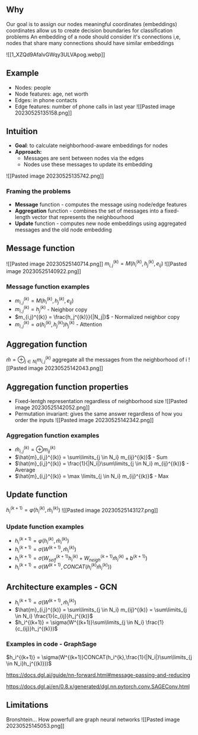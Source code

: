 ## Why
Our goal is to assign our nodes meaningful coordinates (embeddings)
	coordinates allow us to create decision boundaries for classification problems
An embedding of a node should consider it's connections
	i,e, nodes that share many connections should have similar embeddings

![[1_XZQd9AfalvGWqy3ULVApog.webp]]

## Example 
- Nodes: people
- Node features: age, net worth
- Edges: in phone contacts
- Edge features: number of phone calls in last year
![[Pasted image 20230525135158.png]]
## Intuition
- **Goal**: to calculate neighborhood-aware embeddings for nodes
- **Approach:** 
	- Messages are sent between nodes via the edges
	- Nodes use these messages to update its embedding

![[Pasted image 20230525135742.png]]

### Framing the problems
- **Message** function - computes the message using node/edge features
- **Aggregation** function - combines the set of messages into a fixed-length vector that represents the neighbourhood
- **Update** function - computes new node embeddings using aggregated messages and the old node embedding

## Message function
![[Pasted image 20230525140714.png]]
$m_{i,j}^{(k)} = M(h_i^{(k)}, h_j^{(k)}, e_{ij})$ 
![[Pasted image 20230525140922.png]]
### Message function examples
- $m_{i,j}^{(k)} = M(h_i^{(k)}, h_j^{(k)}, e_{ij})$ 
- $m_{i,j}^{(k)} = h_j^{(k)}$  - Neighbor copy
- $m_{i,j}^{(k)} = \frac{h_j^{(k)}}{|N_j|}$ - Normalized neighbor copy
- $m_{i,j}^{(k)} = \alpha(h_i^{(k)}, h_j^{(k)})h_j^{(k)}$ - Attention

## Aggregation function
$\hat{m} = \oplus_{j\in N_i}m_{i,j}^{(k)}$
aggregate all the messages from the neighborhood of i
![[Pasted image 20230525142043.png]]
## Aggregation function properties
- Fixed-lentgh representation regardless of neighborhood size
![[Pasted image 20230525142052.png]]
- Permutation invariant: gives the same answer regardless of how you order the inputs
![[Pasted image 20230525142342.png]]
### Aggregation function examples
- $\hat{m}_{i,j}^{(k)} = \oplus m_{ij}^{(k)}$
- $\hat{m}_{i,j}^{(k)} = \sum\limits_{j \in N_i} m_{ij}^{(k)}$        - Sum
- $\hat{m}_{i,j}^{(k)} = \frac{1}{|N_i|}\sum\limits_{j \in N_i} m_{ij}^{(k)}$ - Average
- $\hat{m}_{i,j}^{(k)} = \max \limits_{j \in N_i} m_{ij}^{(k)}$       - Max

## Update function
$h_i^{(k+1)}=\varphi(h_i^{(k)}, \hat{m}_{i}^{(k)})$
![[Pasted image 20230525143127.png]]

### Update function examples
- $h_i^{(k+1)} = \varphi(h_i^{(k)}, \hat{m}_{i}^{(k)})$
- $h_i^{(k+1)} = \sigma(W^{(k+1)}, \hat{m}_{i}^{(k)})$
- $h_i^{(k+1)} = \sigma(W^{(k+1)}_{self}h_i^{(k)} + W^{(k+1)}_{neigh}\hat{m}_{i}^{(k)} + b^{(k+1)})$
- $h_i^{(k+1)} = \sigma(W^{(k+1)}, CONCAT(h_i^{(k)}\hat{m}_{i}^{(k)}))$


## Architecture examples - GCN
- $h_i^{(k+1)} = \sigma(W^{(k+1)}, \hat{m}_{i}^{(k)})$
- $\hat{m}_{i,j}^{(k)} = \sum\limits_{j \in N_i} m_{ij}^{(k)} = \sum\limits_{j \in N_i}  \frac{1}{c_{ij}}h_j^{(k)}$ 
- $h_i^{(k+1)} = \sigma(W^{(k+1)}\sum\limits_{j \in N_i}  \frac{1}{c_{ij}}h_j^{(k)})$

### Examples in code - GraphSage
$h_i^{(k+1)} = \sigma(W^{(k+1)}CONCAT(h_i^{k},\frac{1}{|N_i|}\sum\limits_{j \in N_i}h_j^{(k)}))$

https://docs.dgl.ai/guide/nn-forward.html#message-passing-and-reducing

https://docs.dgl.ai/en/0.8.x/generated/dgl.nn.pytorch.conv.SAGEConv.html

## Limitations
Bronshtein...
How powerfull are graph neural  networks
![[Pasted image 20230525145053.png]]




